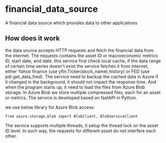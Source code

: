# financial_data_source
A financial data source which provides data to other applications

## How does it work
the data source accepts HTTP requests and fetch the financial data from the internet.
The requests contains the asset ID or macroeconomic metrics ID, start date, end date. this service first check local cache, if the data range of certain time series doesn't exist the service fetches it from internet, either Yahoo finance (use yfin.Ticker(stock_name).history) or FED (use pdr.get_data_fred).
The service need to backup the cached data in Azure if it changed in the background, it should not impact the response time. And when the program starts up, it need to load the files from Azure Blob storage. In Azure Blob we store multiple compressed files, each for an asset or metrics.
The service is developed based on fastAPI in Python.

we use below library for Azure Blob access:
```
from azure.storage.blob import BlobClient, BlobServiceClient
```

The service supports multiple threads, it setup the thread lock on the asset ID level. In such way, the requests for different asset do not interfere each other.
